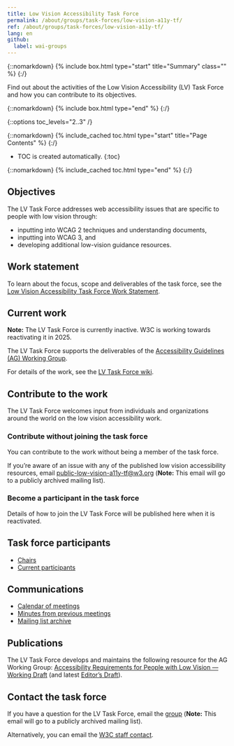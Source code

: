 ```yaml
---
title: Low Vision Accessibility Task Force
permalink: /about/groups/task-forces/low-vision-a11y-tf/
ref: /about/groups/task-forces/low-vision-a11y-tf/
lang: en
github:
  label: wai-groups
---
```


{::nomarkdown}
{% include box.html type="start" title="Summary" class="" %}
{:/}

Find out about the activities of the Low Vision Accessibility (LV) Task Force and how you can contribute to its objectives.

{::nomarkdown}
{% include box.html type="end" %}
{:/}

{::options toc_levels="2..3" /}

{::nomarkdown}
{% include_cached toc.html type="start" title="Page Contents" %}
{:/}

-   TOC is created automatically.
{:toc}

{::nomarkdown}
{% include_cached toc.html type="end" %}
{:/}

## Objectives

The LV Task Force addresses web accessibility issues that are specific to people with low vision through: 

- inputting into WCAG 2 techniques and understanding documents,
- inputting into WCAG 3, and 
- developing additional low-vision guidance resources.

## Work statement

To learn about the focus, scope and deliverables of the task force, see the [Low Vision Accessibility Task Force Work Statement](/about/groups/task-forces/low-vision-a11y-tf/work-statement/).

## Current work

**Note:** The LV Task Force is currently inactive. W3C is working towards reactivating it in 2025.

The LV Task Force supports the deliverables of the [Accessibility Guidelines (AG) Working Group](/about/groups/agwg/).

For details of the work, see the [LV Task Force wiki](https://www.w3.org/WAI/GL/low-vision-a11y-tf/wiki/Main_Page).

## Contribute to the work

The LV Task Force welcomes input from individuals and organizations around the world on the low vision accessibility work.

### Contribute without joining the task force

You can contribute to the work without being a member of the task force.

If you’re aware of an issue with any of the published low vision accessibility resources, email [public-low-vision-a11y-tf@w3.org](mailto:public-low-vision-a11y-tf@w3.org) (**Note:** This email will go to a publicly archived mailing list).

### Become a participant in the task force

Details of how to join the LV Task Force will be published here when it is reactivated.

## Task force participants

* [Chairs](https://www.w3.org/groups/tf/low-vision-a11y-tf/participants/#chairs)
* [Current participants](https://www.w3.org/groups/tf/low-vision-a11y-tf/participants/#participants)

## Communications

* [Calendar of meetings](https://www.w3.org/groups/tf/low-vision-a11y-tf/calendar/)
* [Minutes from previous meetings](/about/groups/task-forces/low-vision-a11y-tf/minutes/)
* [Mailing list archive](https://lists.w3.org/Archives/Public/public-low-vision-a11y-tf/)

## Publications

The LV Task Force develops and maintains the following resource for the AG Working Group: [Accessibility Requirements for People with Low Vision — Working Draft](https://www.w3.org/TR/low-vision-needs/) (and latest [Editor’s Draft](https://w3c.github.io/low-vision-a11y-tf/requirements.html)).

## Contact the task force

If you have a question for the LV Task Force, email the [group](mailto:public-low-vision-a11y-tf@w3.org) (**Note:** This email will go to a publicly archived mailing list).

Alternatively, you can email the [W3C staff contact](https://www.w3.org/groups/tf/low-vision-a11y-tf/participants/#staff).
